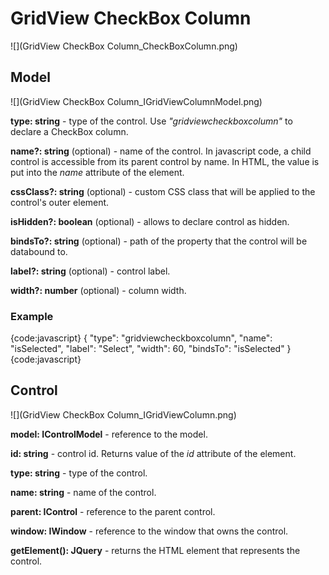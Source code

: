 # GridView CheckBox Column

![](GridView CheckBox Column_CheckBoxColumn.png)

## Model

![](GridView CheckBox Column_IGridViewColumnModel.png)

**type: string** - type of the control. Use _"gridviewcheckboxcolumn"_ to declare a CheckBox column.

**name?: string** (optional) - name of the control. In javascript code, a child control is accessible from its parent control by name. In HTML, the value is put into the _name_ attribute of the element.

**cssClass?: string** (optional) - custom CSS class that will be applied to the control's outer element.

**isHidden?: boolean** (optional) - allows to declare control as hidden.

**bindsTo?: string** (optional) - path of the property that the control will be databound to.

**label?: string** (optional) - control label.

**width?: number** (optional) - column width.

### Example

{code:javascript}
{
	"type": "gridviewcheckboxcolumn",
	"name": "isSelected",
	"label": "Select",
	"width": 60,
	"bindsTo": "isSelected"
}
{code:javascript}

## Control

![](GridView CheckBox Column_IGridViewColumn.png)

**model: IControlModel** - reference to the model.

**id: string** - control id. Returns value of the _id_ attribute of the element.

**type: string** - type of the control.

**name: string** - name of the control.

**parent: IControl** - reference to the parent control.

**window: IWindow** - reference to the window that owns the control.

**getElement(): JQuery** - returns the HTML element that represents the control.